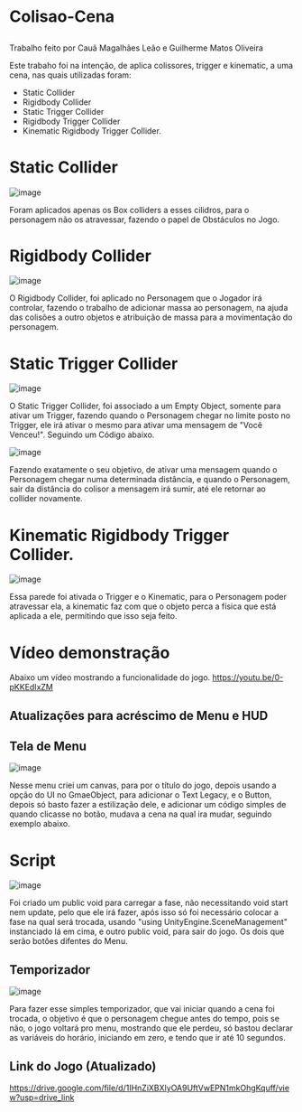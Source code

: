 # Colisao-Cena

##
Trabalho feito por Cauã Magalhães Leão e Guilherme Matos Oliveira

Este trabaho foi na intenção, de aplica colissores, trigger e kinematic, a uma cena, nas quais utilizadas foram:
 - Static Collider
 - Rigidbody Collider
 - Static Trigger Collider
 - Rigidbody Trigger Collider
 - Kinematic Rigidbody Trigger Collider.

# Static Collider
![image](https://github.com/GuilhermeM777/Colisao-Cena/assets/127865701/e6b5488a-93c5-4e74-b6a8-e1f304c50b2b)

Foram aplicados apenas os Box colliders a esses cilidros, para o personagem não os atravessar, fazendo o papel de Obstáculos no Jogo.

# Rigidbody Collider
![image](https://github.com/GuilhermeM777/Colisao-Cena/assets/127865701/bc2c7902-69bd-4786-bcac-07d977e9ae99)


O Rigidbody Collider, foi aplicado no Personagem que o Jogador irá controlar, fazendo o trabalho de adicionar massa ao personagem, na ajuda das colisões a outro objetos e atribuição de massa para a movimentação do personagem.

# Static Trigger Collider
![image](https://github.com/GuilhermeM777/Colisao-Cena/assets/127865701/af6f4679-bcf5-482e-a70f-9bc7db6dc5b3)

O Static Trigger Collider, foi associado a um Empty Object, somente para ativar um Trigger, fazendo quando o Personagem chegar no limite posto no Trigger, ele irá ativar o mesmo para ativar uma mensagem de "Você Venceu!". Seguindo um Código abaixo.

![image](https://github.com/GuilhermeM777/Colisao-Cena/assets/127865701/3c898418-f803-4dc7-82f1-59bc3e0147f2)

Fazendo exatamente o seu objetivo, de ativar uma mensagem quando o Personagem chegar numa determinada distância, e quando o Personagem, sair da distância do colisor a mensagem irá sumir, até ele retornar ao collider novamente.

# Kinematic Rigidbody Trigger Collider.
![image](https://github.com/GuilhermeM777/Colisao-Cena/assets/127865701/6ec191b7-7d94-4acd-8043-f8220b061e92)

Essa parede foi ativada o Trigger e o Kinematic, para o Personagem poder atravessar ela, a kinematic faz com que o objeto perca a física que está aplicada a ele, permitindo que isso seja feito.

# Vídeo demonstração
Abaixo um vídeo mostrando a funcionalidade do jogo.
https://youtu.be/0-pKKEdIxZM

##

## Atualizações para acréscimo de Menu e HUD

## Tela de Menu

![image](https://github.com/GuilhermeM777/Colisao-Cena/assets/127865701/bf39f961-3b17-484e-98bc-424000647bc0)

Nesse menu criei um canvas, para por o título do jogo, depois usando a opção do UI no GmaeObject, para adicionar o Text Legacy, e o Button, depois só basto fazer a estilização dele, e adicionar um código simples de quando clicasse no botão, mudava a cena na qual ira mudar, seguindo exemplo abaixo.

# Script 
![image](https://github.com/GuilhermeM777/Colisao-Cena/assets/127865701/54b99bd3-151c-4568-8595-4e0ecb8bc06c)

Foi criado um public void para carregar a fase, não necessitando void start nem update, pelo que ele irá fazer, após isso só foi necessário colocar a fase na qual será trocada, usando "using UnityEngine.SceneManagement" instanciado lá em cima, e outro public void, para sair do jogo. Os dois que serão botões difentes do Menu.

## Temporizador
![image](https://github.com/GuilhermeM777/Colisao-Cena/assets/127865701/85812d4c-efe1-4332-b7c4-787638d84744)

Para fazer esse simples temporizador, que vai iniciar quando a cena foi trocada, o objetivo é que o personagem chegue antes do tempo, pois se não, o jogo voltará pro menu, mostrando que ele perdeu, só bastou declarar as variáveis do horário, iniciando em zero, e tendo que ir até 10 segundos.

## Link do Jogo (Atualizado)
https://drive.google.com/file/d/1IHnZiXBXlyOA9UftVwEPN1mkOhgKquff/view?usp=drive_link
